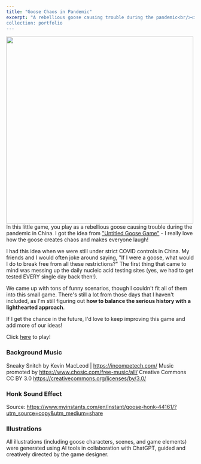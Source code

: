 ```yaml
---
title: "Goose Chaos in Pandemic"
excerpt: "A rebellious goose causing trouble during the pandemic<br/><img src='https://i.pinimg.com/736x/81/61/f2/8161f28258d90b01c12b9b1ebfd20f35.jpg' width='500'>
collection: portfolio
---
```

<img src="https://i.pinimg.com/736x/81/61/f2/8161f28258d90b01c12b9b1ebfd20f35.jpg" width="500"><br>
In this little game, you play as a rebellious goose causing trouble during the pandemic in China. I got the idea from  <a href="https://goose.game/" target="_blank">"Untitled Goose Game"</a> - I really love how the goose creates chaos and makes everyone laugh!

I had this idea when we were still under strict COVID controls in China. My friends and I would often joke around saying, "If I were a goose, what would I do to break free from all these restrictions?" The first thing that came to mind was messing up the daily nucleic acid testing sites (yes, we had to get tested EVERY single day back then!).

We came up with tons of funny scenarios, though I couldn't fit all of them into this small game. There's still a lot from those days that I haven't included, as I'm still figuring out **how to balance the serious history with a lighthearted approach**.

If I get the chance in the future, I'd love to keep improving this game and add more of our ideas!

Click <a href="https://ting-bingersoda.github.io/about/goosechaosinpandemic.html" target="_blank">here</a> to play!

### Background Music
Sneaky Snitch by Kevin MacLeod | https://incompetech.com/
Music promoted by https://www.chosic.com/free-music/all/
Creative Commons CC BY 3.0
https://creativecommons.org/licenses/by/3.0/

### Honk Sound Effect
Source: https://www.myinstants.com/en/instant/goose-honk-44161/?utm_source=copy&utm_medium=share

### Illustrations
All illustrations (including goose characters, scenes, and game elements) were generated using AI tools in collaboration with ChatGPT, guided and creatively directed by the game designer.